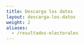 ```yaml
---
title: Descarga los datos
layout: descarga-los-datos
weight: 2
aliases:
  - /resultados-electorales
---
```

